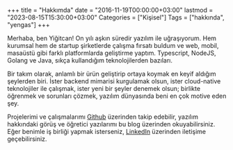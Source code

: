 +++
title = "Hakkımda"
date = "2016-11-19T00:00:00+03:00"
lastmod = "2023-08-15T15:30:00+03:00"
Categories = ["Kişisel"]
Tags = ["hakkında", "yengas"]
+++

Merhaba, ben Yiğitcan! On yılı aşkın süredir yazılım ile uğraşıyorum. Hem kurumsal hem de startup şirketlerde çalışma fırsatı buldum ve web, mobil, masaüstü gibi farklı platformlarda geliştirme yaptım. Typescript, NodeJS, Golang ve Java, sıkça kullandığım teknolojilerden bazıları.

Bir takım olarak, anlamlı bir ürün geliştirip ortaya koymak en keyif aldığım şeylerden biri. İster backend mimarisi kurgulamak olsun, ister cloud-native teknolojiler ile çalışmak, ister yeni bir şeyler denemek olsun; birlikte öğrenmek ve sorunları çözmek, yazılım dünyasında beni en çok motive eden şey.

Projelerimi ve çalışmalarımı [Github](https://github.com/Yengas) üzerinden takip edebilir, yazılım hakkındaki görüş ve öğretici yazılarımı bu blog üzerinden okuyabilirsiniz. Eğer benimle iş birliği yapmak isterseniz, [LinkedIn](https://www.linkedin.com/in/yigitcanucum/) üzerinden iletişime geçebilirsiniz.
